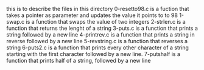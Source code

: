 this is to describe the files in this directory
0-resetto98.c is a fuction that takes a pointer as parameter and updates the value it points to to 98
1-swap.c is a function that swaps the value of two integers
2-strlen.c is a function that returns the lenght of a string
3-puts.c is a function that prints a string followed by a new line
4-printrev.c is a function that prints a string in reverse followed by a new line
5-revstring.c is a function that reverses a string
6-puts2.c is a function that prints every other character of a string starting with the first character followed by a new line.
7-putshalf is a function that prints half of a string, followed by a new line
